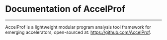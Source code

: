 # Documentation of AccelProf
------------------------------

AccelProf is a lightweight modular program analysis tool framework for emerging accelerators, open-sourced at: https://github.com/AccelProf.

